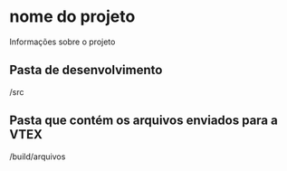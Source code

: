# nome do projeto
Informações sobre o projeto

## Pasta de desenvolvimento
/src

## Pasta que contém os arquivos enviados para a VTEX
/build/arquivos

